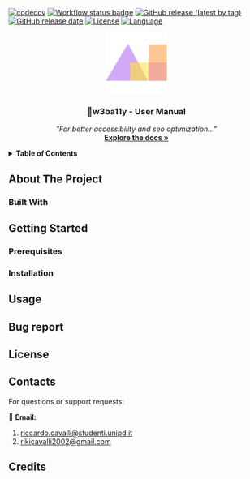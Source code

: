 [![codecov](https://codecov.io/gh/Rikicavaz77/w3ba11y/graph/badge.svg?token=1CR8AZRW61)](https://codecov.io/gh/Rikicavaz77/w3ba11y)
[![Workflow status badge](https://github.com/Rikicavaz77/w3ba11y/actions/workflows/test.yml/badge.svg)](https://github.com/Rikicavaz77/w3ba11y/actions/workflows/test.yml)
[![GitHub release (latest by tag)](https://img.shields.io/github/v/release/Rikicavaz77/w3ba11y)](https://github.com/Rikicavaz77/w3ba11y/releases)
[![GitHub release date](https://img.shields.io/github/release-date/Rikicavaz77/w3ba11y)](https://github.com/Rikicavaz77/w3ba11y/releases)
[![License](https://img.shields.io/github/license/Rikicavaz77/w3ba11y?cacheSeconds=0)](https://github.com/Rikicavaz77/w3ba11y/blob/main/LICENSE)
[![Language](https://img.shields.io/github/languages/top/Rikicavaz77/w3ba11y)](https://github.com/Rikicavaz77/w3ba11y)

<div align="center">
  <img src="static/img/icon.png" alt="w3ba11y logo" width="120" height="120">
  <h3 align="center">📘w3ba11y - User Manual</h3>
  <p align="center">
    <em>"For better accessibility and seo optimization..."</em>
    <br />
    <a href="https://github.com/Rikicavaz77/Stage-Docs"><strong>Explore the docs »</strong></a>
  </p>
</div>

<details>
  <summary><strong>Table of Contents</strong></summary>
  <ol>
    <li>
      📦<a href="#about-the-project">About The Project</a>
      <ul>
        <li>🛠️<a href="#built-with">Built With</a></li>
      </ul>
    </li>
    <li>
      🔧<a href="#getting-started">Getting Started</a>
      <ul>
        <li>⚙️<a href="#prerequisites">Prerequisites</a></li>
        <li>💾<a href="#installation">Installation</a></li>
      </ul>
    </li>
    <li>🚀<a href="#usage">Usage</a></li>
    <li>🐞<a href="#bug-report">Bug Report</a></li>
    <li>📄<a href="#license">License</a></li>
    <li>📬<a href="#contacts">Contacts</a></li>
    <li>📝<a href="#credits">Credits</a></li>
  </ol>
</details>

<!-- ABOUT THE PROJECT -->
## About The Project

### Built With

<!-- GETTING STARTED -->
## Getting Started

### Prerequisites

### Installation

<!-- USAGE -->
## Usage

<!-- BUG REPORT -->
## Bug report

<!-- LICENSE -->
## License

<!-- CONTACTS -->
## Contacts

For questions or support requests:

📧 **Email:**
1. [riccardo.cavalli@studenti.unipd.it](mailto:riccardo.cavalli@studenti.unipd.it)
2. [rikicavalli2002@gmail.com](mailto:rikicavalli2002@gmail.com)

<!-- CREDITS -->
## Credits
